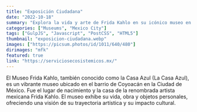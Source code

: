 ```yaml
---
title: "Exposición Ciudadana"
date: "2022-10-18"
summary: "Explora la vida y arte de Frida Kahlo en su icónico museo en Coyoacán."
categories: ["Museums", "Mexico City"]
tags: ["GulpJS", "Javascript", "PostCSS", "HTML5"]
thumbnail: "exposicion-ciudadana.webp"
images: ["https://picsum.photos/id/1011/640/480"]
dirimages: "mfk"
featured: true
link: "https://serviciosecosistemicos.mx/"
---
```


El Museo Frida Kahlo, también conocido como la Casa Azul (La Casa Azul), es un
vibrante museo ubicado en el barrio de Coyoacán en la Ciudad de México. Fue el
lugar de nacimiento y la casa de la renombrada artista mexicana Frida Kahlo.
El museo exhibe su vida, obra y objetos personales, ofreciendo una visión de su
trayectoria artística y su impacto cultural.
